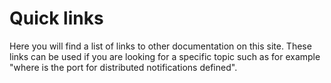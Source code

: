 # Quick links
Here you will find a list of links to other documentation on this site. These links can be used if you are looking for a specific topic such as for example "where is the port for distributed notifications defined".
